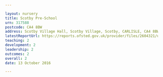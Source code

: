 ```yaml
---

layout: nursery
title: Scotby Pre-School
urn: 317588
postcode: CA4 8BW
address: Scotby Village Hall, Scotby Village, Scotby, CARLISLE, CA4 8BW
latestReportUrl: https://reports.ofsted.gov.uk/provider/files/2604321/urn/317588.pdf
teaching: 2
development: 2
leadership: 2
outcomes: 2
overall: 2
date: 13 October 2016

---
```

